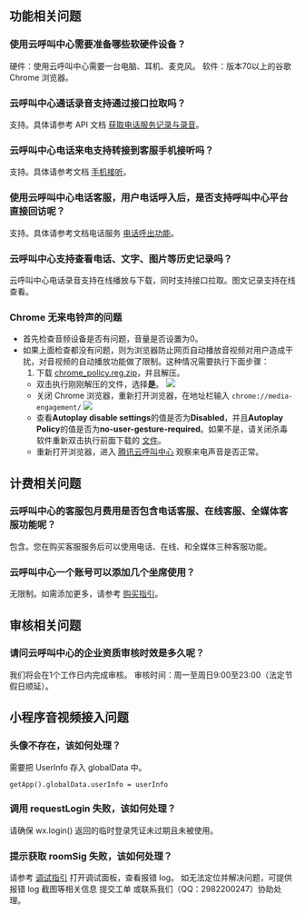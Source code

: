 ## 功能相关问题
### 使用云呼叫中心需要准备哪些软硬件设备？[](id:hardware)
硬件：使用云呼叫中心需要一台电脑、耳机、麦克风。
软件：版本70以上的谷歌 Chrome 浏览器。
### 云呼叫中心通话录音支持通过接口拉取吗？[](id:interface)
支持。具体请参考 API 文档 [获取电话服务记录与录音](https://cloud.tencent.com/document/product/679/47714#1.-.E6.8E.A5.E5.8F.A3.E6.8F.8F.E8.BF.B0)。
###  云呼叫中心电话来电支持转接到客服手机接听吗？[](id:service)
支持。具体请参考文档 [手机接听](https://cloud.tencent.com/document/product/679/48046)。
###  使用云呼叫中心电话客服，用户电话呼入后，是否支持呼叫中心平台直接回访呢？
支持。具体请参考文档电话服务 [电话呼出功能](https://cloud.tencent.com/document/product/679/48045#.E7.94.B5.E8.AF.9D.E5.91.BC.E5.87.BA)。
###  云呼叫中心支持查看电话、文字、图片等历史记录吗？[](id:history)
云呼叫中心电话录音支持在线播放与下载，同时支持接口拉取。图文记录支持在线查看。

### Chrome 无来电铃声的问题[](id:noring)
- 首先检查音频设备是否有问题，音量是否设置为0。
- 如果上面检查都没有问题，则为浏览器防止网页自动播放音视频对用户造成干扰，对音视频的自动播放功能做了限制。这种情况需要执行下面步骤：
  1. 下载 [chrome_policy.reg.zip](https://upload-dianshi-1255598498.file.myqcloud.com/chrome_policy-2fad0f85195e7bf4101fb90f92ce1fa5234b41d2.reg.zip)，并且解压。
  - 双击执行刚刚解压的文件，选择**是**。
    ![](https://qcloudimg.tencent-cloud.cn/raw/ac3b10a90e72b42b6e0b0ccfbc1bd217.png)
  - 关闭 Chrome 浏览器，重新打开浏览器，在地址栏输入 `chrome://media-engagement/`
    ![](https://qcloudimg.tencent-cloud.cn/raw/e835ca89eee86578aa44e85c265fa4ac.png)
  - 查看**Autoplay disable settings**的值是否为**Disabled**，并且**Autoplay Policy**的值是否为**no-user-gesture-required**。如果不是，请关闭杀毒软件重新双击执行前面下载的 [文件](https://upload-dianshi-1255598498.file.myqcloud.com/chrome_policy-2fad0f85195e7bf4101fb90f92ce1fa5234b41d2.reg.zip)。
  - 重新打开浏览器，进入 [腾讯云呼叫中心](https://tccc.qcloud.com/login) 观察来电声音是否正常。

## 计费相关问题[](id:service)
### 云呼叫中心的客服包月费用是否包含电话客服、在线客服、全媒体客服功能呢？
包含。您在购买客服服务后可以使用电话、在线、和全媒体三种客服功能。
### 云呼叫中心一个账号可以添加几个坐席使用？
无限制。如需添加更多，请参考 [购买指引](https://cloud.tencent.com/document/product/679/48025)。
## 审核相关问题[](id:audit)
### 请问云呼叫中心的企业资质审核时效是多久呢？
我们将会在1个工作日内完成审核。
审核时间：周一至周日9:00至23:00（法定节假日顺延）。
## 小程序音视频接入问题[](id:miniprogram)
### 头像不存在，该如何处理？
需要把 UserInfo 存入 globalData 中。
```
getApp().globalData.userInfo = userInfo
```
### 调用 requestLogin 失败，该如何处理？
请确保 wx.login() 返回的临时登录凭证未过期且未被使用。
### 提示获取 roomSig 失败，该如何处理？
请参考 [调试指引](https://developers.weixin.qq.com/miniprogram/dev/framework/usability/debug.html) 打开调试面板，查看报错 log。
如无法定位并解决问题，可提供报错 log 截图等相关信息 提交工单 或联系我们（QQ：2982200247）协助处理。


